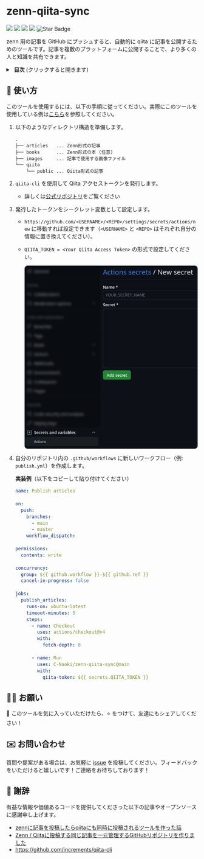 # zenn-qiita-sync
<p align="left">
   <img src="https://img.shields.io/badge/language-typescript-blue?style"/>
   <a href="https://opensource.org/licenses/MIT"><img src="https://img.shields.io/github/license/anmol098/waka-readme-stats"/></a>
   <a href="./README.md"><img src="https://img.shields.io/badge/English-README-informational.svg"/></a>
   <a href="./README.ja.md"><img src="https://img.shields.io/badge/日本語-README-informational.svg"/></a>
   <img src="https://img.shields.io/static/v1?label=%F0%9F%8C%9F&message=If%20Useful&style=style=flat&color=BC4E99" alt="Star Badge"/>
</p>

zenn 用の記事を GitHub にプッシュすると、自動的に qiita に記事を公開するためのツールです。記事を複数のプラットフォームに公開することで、より多くの人と知識を共有できます。

<details>
    <summary>&thinsp;&thinsp;<b>目次</b> (クリックすると開きます)</summary>

- [🚀 使い方](#-使い方)
- [🙋‍♂️ お願い](#️-お願い)
- [✉️ お問い合わせ](#️-お問い合わせ)
- [🙏 謝辞](#-謝辞)
</details>

## 🚀 使い方
このツールを使用するには、以下の手順に従ってください。実際にこのツールを使用している例は[こちら](https://github.com/C-Naoki/zenn-archive/tree/main)を参照してください。
1. 以下のようなディレクトリ構造を準備します。
    ```
    .
    ├── articles   ... Zenn形式の記事
    ├── books      ... Zenn形式の本 (任意)
    ├── images     ... 記事で使用する画像ファイル
    └── qiita
        └── public ... Qiita形式の記事
    ```
2. `qiita-cli` を使用して Qiita アクセストークンを発行します。
    - 詳しくは[公式リポジトリ](https://github.com/increments/qiita-cli/tree/v1)をご覧ください
3. 発行したトークンをシークレット変数として設定します。
    - `https://github.com/<USERNAME>/<REPO>/settings/secrets/actions/new` に移動すれば設定できます（`<USERNAME>` と `<REPO>` はそれぞれ自分の情報に置き換えてください）。
    - `QIITA_TOKEN = <Your Qiita Access Token>` の形式で設定してください。

        <p align="center">
        <img src="./assets/secrets.png" align=center />
        </p>

4. 自分のリポジトリ内の `.github/workflows` に新しいワークフロー（例: `publish.yml`）を作成します。

    <b>実装例</b>（以下をコピーして貼り付けてください）

    ```yml
    name: Publish articles

    on:
      push:
        branches:
          - main
          - master
        workflow_dispatch:

    permissions:
      contents: write

    concurrency:
      group: ${{ github.workflow }}-${{ github.ref }}
      cancel-in-progress: false

    jobs:
      publish_articles:
        runs-on: ubuntu-latest
        timeout-minutes: 5
        steps:
          - name: Checkout
            uses: actions/checkout@v4
            with:
              fetch-depth: 0

          - name: Run
            uses: C-Naoki/zenn-qiita-sync@main
            with:
              qiita-token: ${{ secrets.QIITA_TOKEN }}
    ```

## 🙋‍♂️ お願い
💙 このツールを気に入っていただけたら、⭐ をつけて、友達にもシェアしてください！

## ✉️ お問い合わせ
質問や提案がある場合は、お気軽に [issue](https://github.com/C-Naoki/zenn-qiita-sync/issues) を投稿してください。フィードバックをいただけると嬉しいです！ご連絡をお待ちしております！

## 🙏 謝辞
有益な情報や価値あるコードを提供してくださった以下の記事やオープンソースに感謝申し上げます。

- [zennに記事を投稿したらqiitaにも同時に投稿されるツールを作った話](https://qiita.com/shunk_jr/items/7d1029cae8f83ee8fd84)
- [Zenn / Qiitaに投稿する同じ記事を一元管理するGitHubリポジトリを作りました](https://zenn.dev/ot07/articles/zenn-qiita-article-centralized)
- https://github.com/increments/qiita-cli
